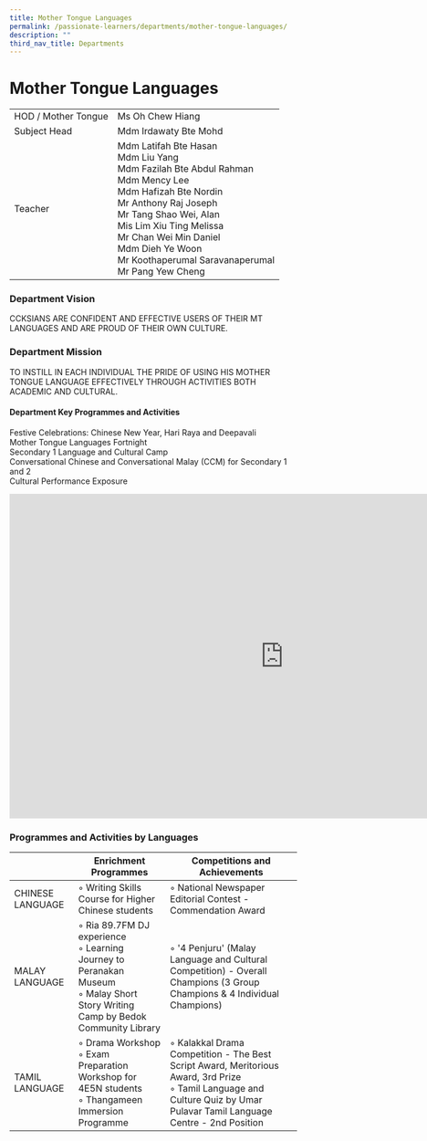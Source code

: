 ```yaml
---
title: Mother Tongue Languages
permalink: /passionate-learners/departments/mother-tongue-languages/
description: ""
third_nav_title: Departments
---
```

# **Mother Tongue Languages**

|  	|  	|
|---	|---	|
| HOD / Mother Tongue 	| Ms Oh Chew Hiang 	|
| Subject Head 	| Mdm Irdawaty Bte Mohd 	|
| Teacher 	| Mdm Latifah Bte Hasan<br>Mdm Liu Yang<br>Mdm Fazilah Bte Abdul Rahman<br>Mdm Mency Lee<br>Mdm Hafizah Bte Nordin<br>Mr Anthony Raj Joseph<br>Mr Tang Shao Wei, Alan<br>Mis Lim Xiu Ting Melissa<br>Mr Chan Wei Min Daniel<br>Mdm Dieh Ye Woon<br>Mr Koothaperumal Saravanaperumal  <br>Mr Pang Yew Cheng 	|

### Department Vision

CCKSIANS ARE CONFIDENT AND EFFECTIVE USERS OF THEIR MT LANGUAGES AND ARE PROUD OF THEIR OWN CULTURE.

  

### Department Mission

TO INSTILL IN EACH INDIVIDUAL THE PRIDE OF USING HIS MOTHER TONGUE LANGUAGE EFFECTIVELY THROUGH ACTIVITIES BOTH ACADEMIC AND CULTURAL.

  

#### Department Key Programmes and Activities

Festive Celebrations: Chinese New Year, Hari Raya and Deepavali&nbsp;  
Mother Tongue Languages Fortnight&nbsp;  
Secondary 1 Language and Cultural Camp   
Conversational Chinese and Conversational Malay (CCM) for Secondary 1 and 2   
Cultural Performance Exposure

<iframe allowfullscreen="true" height="569" width="960" frameborder="0" src="https://docs.google.com/presentation/d/e/2PACX-1vThzC39GqW3nGHqPk0LT4lg0tuF-jXXhsvNWZO4Ed9cawhSx-hZ5A2tHy5QdwLhxkGGDhuEziuPehIW/embed?start=false&amp;loop=false&amp;delayms=3000"></iframe>

### Programmes and Activities by Languages

 |  	| Enrichment Programmes 	| Competitions and Achievements 	|
|---	|---	|---	|
| CHINESE LANGUAGE 	| ◦ Writing Skills Course for Higher Chinese students 	| ◦ National Newspaper Editorial Contest    - Commendation Award 	|
| MALAY LANGUAGE 	| ◦ Ria 89.7FM DJ experience<br>◦ Learning Journey to Peranakan Museum<br>◦ Malay Short Story Writing Camp by Bedok Community Library  	| ◦ '4 Penjuru' (Malay Language and Cultural Competition) - Overall Champions (3 Group Champions & 4 Individual Champions) 	|
| TAMIL LANGUAGE 	| ◦ Drama Workshop<br>◦ Exam Preparation Workshop for 4E5N students<br>◦ Thangameen Immersion Programme 	| ◦ Kalakkal Drama Competition - The Best Script Award, Meritorious Award, 3rd Prize<br>◦ Tamil Language and Culture Quiz by Umar Pulavar Tamil Language Centre - 2nd Position 	|